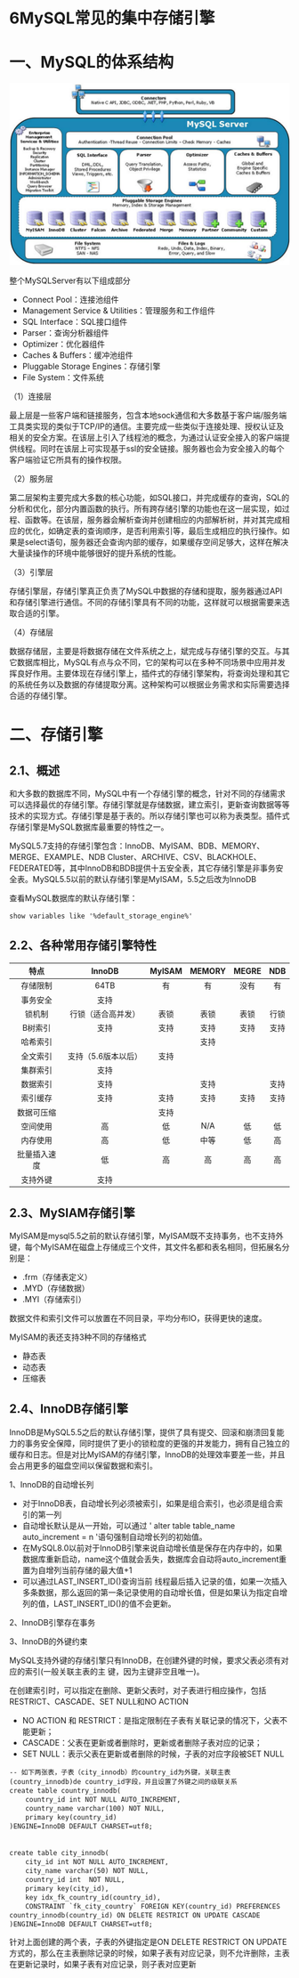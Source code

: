 # 6MySQL常见的集中存储引擎



# 一、MySQL的体系结构

![img](MySQL%E5%AD%98%E5%82%A8%E5%BC%95%E6%93%8E/img.136.la&app=2002&size=f9999,10000&q=a80&n=0&g=0n&fmt=jpeg)

整个MySQLServer有以下组成部分

- Connect Pool：连接池组件
- Management Service & Utilities：管理服务和工作组件
- SQL Interface：SQL接口组件
- Parser：查询分析器组件
- Optimizer：优化器组件
- Caches & Buffers：缓冲池组件
- Pluggable Storage Engines：存储引擎
- File System：文件系统

（1）连接层

最上层是一些客户端和链接服务，包含本地sock通信和大多数基于客户端/服务端工具类实现的类似于TCP/IP的通信。主要完成一些类似于连接处理、授权认证及相关的安全方案。在该层上引入了线程池的概念，为通过认证安全接入的客户端提供线程。同时在该层上可实现基于ssl的安全链接。服务器也会为安全接入的每个客户端验证它所具有的操作权限。

（2）服务层

第二层架构主要完成大多数的核心功能，如SQL接口，并完成缓存的查询，SQL的分析和优化，部分内置函数的执行。所有跨存储引擎的功能也在这一层实现，如过程、函数等。在该层，服务器会解析查询并创建相应的内部解析树，并对其完成相应的优化，如确定表的查询顺序，是否利用索引等，最后生成相应的执行操作。如果是select语句，服务器还会查询内部的缓存，如果缓存空间足够大，这样在解决大量读操作的环境中能够很好的提升系统的性能。

（3）引擎层

存储引擎层，存储引擎真正负责了MySQL中数据的存储和提取，服务器通过API和存储引擎进行通信。不同的存储引擎具有不同的功能，这样就可以根据需要来选取合适的引擎。

（4）存储层

数据存储层，主要是将数据存储在文件系统之上，斌完成与存储引擎的交互。与其它数据库相比，MySQL有点与众不同，它的架构可以在多种不同场景中应用并发挥良好作用。主要体现在存储引擎上，插件式的存储引擎架构，将查询处理和其它的系统任务以及数据的存储提取分离。这种架构可以根据业务需求和实际需要选择合适的存储引擎。



# 二、存储引擎

## 2.1、概述

和大多数的数据库不同，MySQL中有一个存储引擎的概念，针对不同的存储需求可以选择最优的存储引擎。存储引擎就是存储数据，建立索引，更新查询数据等等技术的实现方式。存储引擎是基于表的。所以存储引擎也可以称为表类型。插件式存储引擎是MySQL数据库最重要的特性之一。

MySQL5.7支持的存储引擎包含：InnoDB、MyISAM、BDB、MEMORY、MERGE、EXAMPLE、NDB Cluster、ARCHIVE、CSV、BLACKHOLE、FEDERATED等，其中InnoDB和BDB提供十五安全表，其它存储引擎是非事务安全表。MySQL5.5以前的默认存储引擎是MyISAM，5.5之后改为InnoDB

查看MySQL数据库的默认存储引擎：

```mysql
show variables like '%default_storage_engine%'
```



## 2.2、各种常用存储引擎特性

|     特点     |       InnoDB        | MyISAM | MEMORY | MEGRE | NDB  |
| :----------: | :-----------------: | :----: | :----: | :---: | :--: |
|   存储限制   |        64TB         |   有   |   有   | 没有  |  有  |
|   事务安全   |        支持         |        |        |       |      |
|    锁机制    | 行锁（适合高并发）  |  表锁  |  表锁  | 表锁  | 行锁 |
|   B树索引    |        支持         |  支持  |  支持  | 支持  | 支持 |
|   哈希索引   |                     |        |  支持  |       |      |
|   全文索引   | 支持（5.6版本以后） |  支持  |        |       |      |
|   集群索引   |        支持         |        |        |       |      |
|   数据索引   |        支持         |        |  支持  |       | 支持 |
|   索引缓存   |        支持         |  支持  |  支持  | 支持  | 支持 |
|  数据可压缩  |                     |  支持  |        |       |      |
|   空间使用   |         高          |   低   |  N/A   |  低   |  低  |
|   内存使用   |         高          |   低   |  中等  |  低   |  高  |
| 批量插入速度 |         低          |   高   |   高   |  高   |  高  |
|   支持外键   |        支持         |        |        |       |      |



## 2.3、MySIAM存储引擎

MyISAM是mysql5.5之前的默认存储引擎，MyISAM既不支持事务，也不支持外键，每个MyISAM在磁盘上存储成三个文件，其文件名都和表名相同，但拓展名分别是：

- .frm（存储表定义）
- .MYD（存储数据）
- .MYI（存储索引）

数据文件和索引文件可以放置在不同目录，平均分布IO，获得更快的速度。

MyISAM的表还支持3种不同的存储格式

- 静态表
- 动态表
- 压缩表



## 2.4、InnoDB存储引擎

InnoDB是MySQL5.5之后的默认存储引擎，提供了具有提交、回滚和崩溃回复能力的事务安全保障，同时提供了更小的锁粒度的更强的并发能力，拥有自己独立的缓存和日志。但是对比MyISAM的存储引擎，InnoDB的处理效率要差一些，并且会占用更多的磁盘空间以保留数据和索引。

1、InnoDB的自动增长列

- 对于InnoDB表，自动增长列必须被索引，如果是组合索引，也必须是组合索引的第一列
- 自动增长默认是从一开始，可以通过 ' alter table table_name auto_increment = n '语句强制自动增长列的初始值。
- 在MySQL8.0以前对于InnoDB引擎来说自动增长值是保存在内存中的，如果数据库重新启动，name这个值就会丢失，数据库会自动将auto_increment重置为自增列当前存储的最大值+1
- 可以通过LAST_INSERT_ID()查询当前 线程最后插入记录的值，如果一次插入多条数据，那么返回的第一条记录使用的自动增长值，但是如果认为指定自增列的值，LAST_INSERT_ID()的值不会更新。

2、InnoDB引擎存在事务

3、InnoDB的外键约束

​    MySQL支持外键的存储引擎只有InnoDB，在创建外键的时候，要求父表必须有对应的索引(一般关联主表的主       键，因为主键非空且唯一)。

在创建索引时，可以指定在删除、更新父表时，对子表进行相应操作，包括RESTRICT、CASCADE、SET NULL和NO ACTION

- NO ACTION 和 RESTRICT：是指定限制在子表有关联记录的情况下，父表不能更新；
- CASCADE：父表在更新或者删除时，更新或者删除子表对应的记录；
- SET NULL：表示父表在更新或者删除的时候，子表的对应字段被SET NULL

```mysql
-- 如下两张表，子表（city_innodb）的country_id为外键，关联主表(country_innodb)de country_id字段，并且设置了外键之间的级联关系
create table country_innodb(
	country_id int NOT NULL AUTO_INCREMENT,
    country_name varchar(100) NOT NULL,
    primary key(country_id)
)ENGINE=InnoDB DEFAULT CHARSET=utf8;


create table city_innodb(
	city_id int NOT NULL AUTO_INCREMENT,
    city_name varchar(50) NOT NULL,
    country_id int  NOT NULL,
    primary key(city_id),
    key idx_fk_country_id(country_id),
    CONSTRAINT `fk_city_country` FOREIGN KEY(country_id) PREFERENCES country_innodb(country_id) ON DELETE RESTRICT ON UPDATE CASCADE
)ENGINE=InnoDB DEFAULT CHARSET=utf8;
```



针对上面创建的两个表，子表的外键指定是ON DELETE RESTRICT ON UPDATE 方式的，那么在主表删除记录的时候，如果子表有对应记录，则不允许删除，主表在更新记录时，如果子表有对应记录，则子表对应更新











